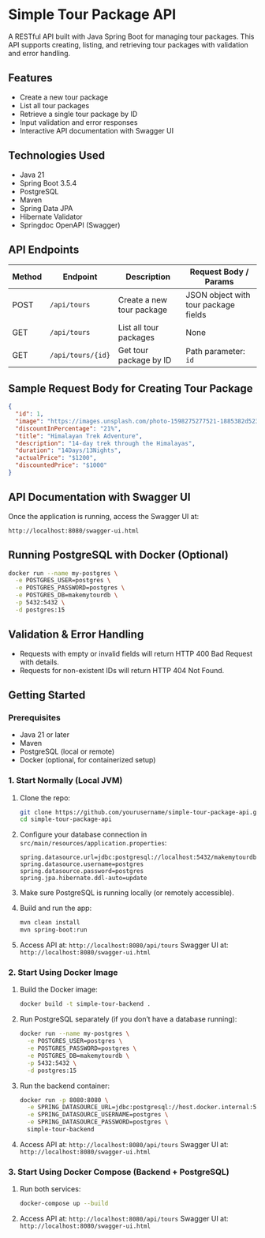 # Simple Tour Package API

A RESTful API built with Java Spring Boot for managing tour packages. This API supports creating, listing, and retrieving tour packages with validation and error handling.

## Features

* Create a new tour package
* List all tour packages
* Retrieve a single tour package by ID
* Input validation and error responses
* Interactive API documentation with Swagger UI

## Technologies Used

* Java 21
* Spring Boot 3.5.4
* PostgreSQL
* Maven
* Spring Data JPA
* Hibernate Validator
* Springdoc OpenAPI (Swagger)

## API Endpoints

| Method | Endpoint          | Description               | Request Body / Params                |
| ------ | ----------------- | ------------------------- | ------------------------------------ |
| POST   | `/api/tours`      | Create a new tour package | JSON object with tour package fields |
| GET    | `/api/tours`      | List all tour packages    | None                                 |
| GET    | `/api/tours/{id}` | Get tour package by ID    | Path parameter: `id`                 |

## Sample Request Body for Creating Tour Package

```json
{
  "id": 1,
  "image": "https://images.unsplash.com/photo-1598275277521-1885382d523a",
  "discountInPercentage": "21%",
  "title": "Himalayan Trek Adventure",
  "description": "14-day trek through the Himalayas",
  "duration": "14Days/13Nights",
  "actualPrice": "$1200",
  "discountedPrice": "$1000"
}
```

## API Documentation with Swagger UI

Once the application is running, access the Swagger UI at:

```
http://localhost:8080/swagger-ui.html
```

## Running PostgreSQL with Docker (Optional)

```bash
docker run --name my-postgres \
  -e POSTGRES_USER=postgres \
  -e POSTGRES_PASSWORD=postgres \
  -e POSTGRES_DB=makemytourdb \
  -p 5432:5432 \
  -d postgres:15
```

## Validation & Error Handling

* Requests with empty or invalid fields will return HTTP 400 Bad Request with details.
* Requests for non-existent IDs will return HTTP 404 Not Found.

## Getting Started

### Prerequisites

* Java 21 or later
* Maven
* PostgreSQL (local or remote)
* Docker (optional, for containerized setup)

### 1. Start Normally (Local JVM)

1. Clone the repo:

   ```bash
   git clone https://github.com/yourusername/simple-tour-package-api.git
   cd simple-tour-package-api
   ```

2. Configure your database connection in `src/main/resources/application.properties`:

   ```properties
   spring.datasource.url=jdbc:postgresql://localhost:5432/makemytourdb
   spring.datasource.username=postgres
   spring.datasource.password=postgres
   spring.jpa.hibernate.ddl-auto=update
   ```

3. Make sure PostgreSQL is running locally (or remotely accessible).

4. Build and run the app:

   ```bash
   mvn clean install
   mvn spring-boot:run
   ```

5. Access API at: `http://localhost:8080/api/tours`
   Swagger UI at: `http://localhost:8080/swagger-ui.html`

### 2. Start Using Docker Image

1. Build the Docker image:

   ```bash
   docker build -t simple-tour-backend .
   ```

2. Run PostgreSQL separately (if you don’t have a database running):

   ```bash
   docker run --name my-postgres \
     -e POSTGRES_USER=postgres \
     -e POSTGRES_PASSWORD=postgres \
     -e POSTGRES_DB=makemytourdb \
     -p 5432:5432 \
     -d postgres:15
   ```

3. Run the backend container:

   ```bash
   docker run -p 8080:8080 \
     -e SPRING_DATASOURCE_URL=jdbc:postgresql://host.docker.internal:5432/makemytourdb \
     -e SPRING_DATASOURCE_USERNAME=postgres \
     -e SPRING_DATASOURCE_PASSWORD=postgres \
     simple-tour-backend
   ```

4. Access API at: `http://localhost:8080/api/tours`
   Swagger UI at: `http://localhost:8080/swagger-ui.html`

### 3. Start Using Docker Compose (Backend + PostgreSQL)

1. Run both services:

   ```bash
   docker-compose up --build
   ```

2. Access API at: `http://localhost:8080/api/tours`
   Swagger UI at: `http://localhost:8080/swagger-ui.html`
